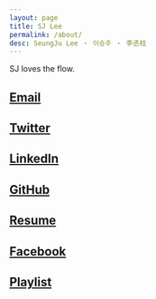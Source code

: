 ```yaml
---
layout: page
title: SJ Lee
permalink: /about/
desc: SeungJu Lee ・ 이승주 ・ 李丞柱
---
```


SJ loves the flow.

<section class="list">
	<h1>
	  <a href="mailto:me@sjlee.me">
	    Email
	  </a>
	</h1>
</section>
<section class="list">
	<h1>
	  <a href="https://twitter.com/seungjusjlee">
	    Twitter
	  </a>
	</h1>
</section>
<section class="list">
	<h1>
	  <a href="http://linkedin.com/in/seungjulee">
	    LinkedIn
	  </a>
	</h1>
</section>
<section class="list">
	<h1>
	  <a href="http://github.com/seungjulee">
	    GitHub
	  </a>
	</h1>
</section>
<section class="list">
	<h1>
	  <a href="https://s3-us-west-2.amazonaws.com/sjlee-me/resume/Resume-SJ_Lee.pdf">
	    Resume
	  </a>
	</h1>
</section>
<section class="list">
	<h1>
	  <a href="http://facebook.com/alongwiththeflow">
	    Facebook
	  </a>
	</h1>
</section>
<section class="list">
	<h1>
	  <a href="http://soundcloud.com/alongwiththeflow/likes">
	    Playlist
	  </a>
	</h1>
</section>
<!-- <p>[Email](mailto:me@sjlee.me)</p>
<p>[Twitter](http://twitter.com/seungjusjlee)</p>
[Facebook](http//fb.com/alongwiththeflow)
[GitHub](http://github.com/seungjulee) 
 -->